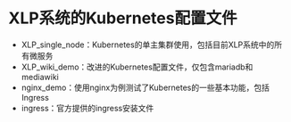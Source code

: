# XLP系统的Kubernetes配置文件

- XLP_single_node：Kubernetes的单主集群使用，包括目前XLP系统中的所有微服务
- XLP_wiki_demo：改进的Kubernetes配置文件，仅包含mariadb和mediawiki
- nginx_demo：使用nginx为例测试了Kubernetes的一些基本功能，包括Ingress
- ingress：官方提供的ingress安装文件
